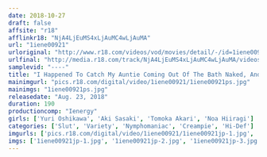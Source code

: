 ```yaml
---
date: 2018-10-27
draft: false
affsite: "r18"
afflinkr18: "NjA4LjEuMS4xLjAuMC4wLjAuMA"
url: "1iene00921"
urloriginal: "http://www.r18.com/videos/vod/movies/detail/-/id=1iene00921"
urlfinal: "http://media.r18.com/track/NjA4LjEuMS4xLjAuMC4wLjAuMA/videos/vod/movies/detail/-/id=1iene00921"
samplevid: "----"
title: "I Happened To Catch My Auntie Coming Out Of The Bath Naked, And I Immediately Got Rock Hard! When She Saw My Erection, She Got Horny, And She Secretly Began To Cum To Me For Sex Over And Over Again! She Kept On Cumming! And She Kept On Getting Second Helpings Of Orgasmic Ecstasy! I Don't Know How Many Times I Was Forced To Ejaculate!"
mainimgurl: "pics.r18.com/digital/video/1iene00921/1iene00921ps.jpg"
mainimgs: "1iene00921ps.jpg"
releasedate: "Aug. 23, 2018"
duration: 190
productioncomp: "Ienergy"
girls: ['Yuri Oshikawa', 'Aki Sasaki', 'Tomoka Akari', 'Noa Hiiragi']
categories: ['Slut', 'Variety', 'Nymphomaniac', 'Creampie', 'Hi-Def']
imgurls: ['pics.r18.com/digital/video/1iene00921/1iene00921jp-1.jpg', 'pics.r18.com/digital/video/1iene00921/1iene00921jp-2.jpg', 'pics.r18.com/digital/video/1iene00921/1iene00921jp-3.jpg', 'pics.r18.com/digital/video/1iene00921/1iene00921jp-4.jpg', 'pics.r18.com/digital/video/1iene00921/1iene00921jp-5.jpg', 'pics.r18.com/digital/video/1iene00921/1iene00921jp-6.jpg', 'pics.r18.com/digital/video/1iene00921/1iene00921jp-7.jpg', 'pics.r18.com/digital/video/1iene00921/1iene00921jp-8.jpg', 'pics.r18.com/digital/video/1iene00921/1iene00921jp-9.jpg', 'pics.r18.com/digital/video/1iene00921/1iene00921jp-10.jpg', 'pics.r18.com/digital/video/1iene00921/1iene00921jp-11.jpg', 'pics.r18.com/digital/video/1iene00921/1iene00921jp-12.jpg', 'pics.r18.com/digital/video/1iene00921/1iene00921jp-13.jpg', 'pics.r18.com/digital/video/1iene00921/1iene00921jp-14.jpg', 'pics.r18.com/digital/video/1iene00921/1iene00921jp-15.jpg', 'pics.r18.com/digital/video/1iene00921/1iene00921jp-16.jpg', 'pics.r18.com/digital/video/1iene00921/1iene00921jp-17.jpg', 'pics.r18.com/digital/video/1iene00921/1iene00921jp-18.jpg', 'pics.r18.com/digital/video/1iene00921/1iene00921jp-19.jpg', 'pics.r18.com/digital/video/1iene00921/1iene00921jp-20.jpg']
imgs: ['1iene00921jp-1.jpg', '1iene00921jp-2.jpg', '1iene00921jp-3.jpg', '1iene00921jp-4.jpg', '1iene00921jp-5.jpg', '1iene00921jp-6.jpg', '1iene00921jp-7.jpg', '1iene00921jp-8.jpg', '1iene00921jp-9.jpg', '1iene00921jp-10.jpg', '1iene00921jp-11.jpg', '1iene00921jp-12.jpg', '1iene00921jp-13.jpg', '1iene00921jp-14.jpg', '1iene00921jp-15.jpg', '1iene00921jp-16.jpg', '1iene00921jp-17.jpg', '1iene00921jp-18.jpg', '1iene00921jp-19.jpg', '1iene00921jp-20.jpg']
---
```

